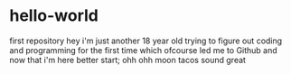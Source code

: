 # hello-world
first repository
hey i'm just another 18 year old trying to figure out coding and programming for the first time which ofcourse led me to Github and now that i'm here better start;
ohh ohh moon tacos sound great
